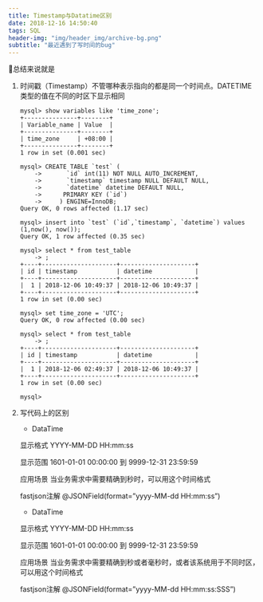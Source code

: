 ```yaml
---
title: Timestamp与Datatime区别
date: 2018-12-16 14:50:40
tags: SQL
header-img: "img/header_img/archive-bg.png"
subtitle: "最近遇到了写时间的bug"
---
```


总结来说就是
1. 时间戳（Timestamp）不管哪种表示指向的都是同一个时间点。DATETIME 类型的值在不同的时区下显示相同
    ```
    mysql> show variables like 'time_zone';
    +---------------+--------+
    | Variable_name | Value  |
    +---------------+--------+
    | time_zone     | +08:00 |
    +---------------+--------+
    1 row in set (0.001 sec)

    mysql> CREATE TABLE `test` (
        ->       `id` int(11) NOT NULL AUTO_INCREMENT,
        ->       `timestamp` timestamp NULL DEFAULT NULL,
        ->       `datetime` datetime DEFAULT NULL,
        ->      PRIMARY KEY (`id`)
        ->     ) ENGINE=InnoDB;
    Query OK, 0 rows affected (1.17 sec)

    mysql> insert into `test` (`id`,`timestamp`, `datetime`) values (1,now(), now());
    Query OK, 1 row affected (0.35 sec)

    mysql> select * from test_table
        -> ;
    +----+---------------------+---------------------+
    | id | timestamp           | datetime            |
    +----+---------------------+---------------------+
    |  1 | 2018-12-06 10:49:37 | 2018-12-06 10:49:37 |
    +----+---------------------+---------------------+
    1 row in set (0.00 sec)

    mysql> set time_zone = 'UTC';
    Query OK, 0 row affected (0.00 sec)

    mysql> select * from test_table
        -> ;
    +----+---------------------+---------------------+
    | id | timestamp           | datetime            |
    +----+---------------------+---------------------+
    |  1 | 2018-12-06 02:49:37 | 2018-12-06 10:49:37 |
    +----+---------------------+---------------------+
    1 row in set (0.00 sec)

    mysql> 
    ```
2. 写代码上的区别
    - DataTime

    显示格式	YYYY-MM-DD HH:mm:ss

    显示范围	1601-01-01 00:00:00 到 9999-12-31 23:59:59

    应用场景	当业务需求中需要精确到秒时，可以用这个时间格式

    fastjson注解	@JSONField(format=”yyyy-MM-dd HH:mm:ss”)
    - DataTime

    显示格式	YYYY-MM-DD HH:mm:ss

    显示范围	1601-01-01 00:00:00 到 9999-12-31 23:59:59

    应用场景	当业务需求中需要精确到秒或者毫秒时，或者该系统用于不同时区，可以用这个时间格式

    fastjson注解	@JSONField(format=”yyyy-MM-dd HH:mm:ss:SSS”)
